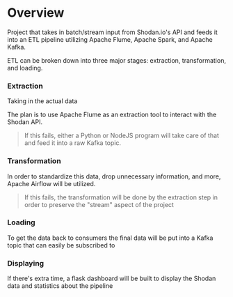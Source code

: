 # Overview

Project that takes in batch/stream input from Shodan.io's API and feeds it into an ETL pipeline utilizing Apache Flume, Apache Spark, and Apache Kafka. 

ETL can be broken down into three major stages: extraction, transformation, and loading. 

### Extraction 

Taking in the actual data 

The plan is to use Apache Flume as an extraction tool to interact with the Shodan API. 

>If this fails, either a Python or NodeJS program will take care of that and feed it into a raw Kafka topic. 

### Transformation 

In order to standardize this data, drop unnecessary information, and more, Apache Airflow will be utilized. 

> If this fails, the transformation will be done by the extraction step in order to preserve the "stream" aspect of the project

### Loading 

To get the data back to consumers the final data will be put into a Kafka topic that can easily be subscribed to 


### Displaying 

If there's extra time, a flask dashboard will be built to display the Shodan data and statistics about the pipeline